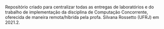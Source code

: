 Repositório criado para centralizar todas as entregas de laboratórios e do trabalho de implementação da disciplina de Computação Concorrente, oferecida de maneira remota/híbrida pela profa. Silvana Rossetto (UFRJ) em 2021.2.